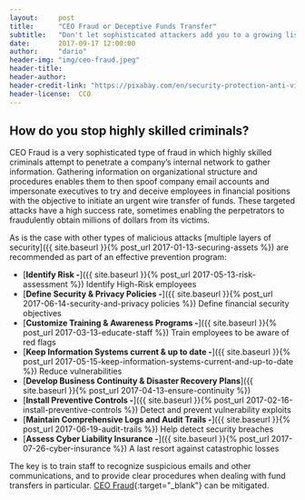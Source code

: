 ```yaml
---
layout:     post
title:      "CEO Fraud or Deceptive Funds Transfer"
subtitle:   "Don't let sophisticated attackers add you to a growing list of victims."
date:       2017-09-17 12:00:00
author:     "dario"
header-img: "img/ceo-fraud.jpeg"
header-title:
header-author:
header-credit-link: "https://pixabay.com/en/security-protection-anti-virus-265130/"
header-license:  CC0
---
```


## How do you stop highly skilled criminals?
CEO Fraud is a very sophisticated type of fraud in which highly skilled criminals attempt to penetrate a company’s internal network to gather information. Gathering information on organizational structure and procedures enables them to then spoof company email accounts and impersonate executives to try and deceive employees in financial positions with the objective to initiate an urgent wire transfer of funds. These targeted attacks have a high success rate, sometimes enabling the perpetrators to fraudulently obtain millions of dollars from its victims.

As is the case with other types of malicious attacks [multiple layers of security]({{ site.baseurl }}{% post_url 2017-01-13-securing-assets %}) are recommended as part of an effective prevention program:

* [**Identify Risk -**]({{ site.baseurl }}{% post_url 2017-05-13-risk-assessment %})
	Identify High-Risk employees
* [**Define Security & Privacy Policies -**]({{ site.baseurl }}{% post_url 2017-06-14-security-and-privacy policies %}) Define financial security objectives
* [**Customize Training & Awareness Programs -**]({{ site.baseurl }}{% post_url 2017-03-13-educate-staff %})
Train employees to be aware of red flags
* [**Keep Information Systems current & up to date -**]({{ site.baseurl }}{% post_url 2017-05-15-keep-information-systems-current-and-up-to-date %}) Reduce vulnerabilities
* [**Develop Business Continuity & Disaster Recovery Plans**]({{ site.baseurl }}{% post_url 2017-04-13-ensure-continuity %})
* [**Install Preventive Controls -**]({{ site.baseurl }}{% post_url 2017-02-16-install-preventive-controls %}) Detect and prevent vulnerability exploits
* [**Maintain Comprehensive Logs and Audit Trails -**]({{ site.baseurl }}{% post_url 2017-06-19-audit-trails %}) Help detect security breaches
* [**Assess Cyber Liability Insurance -**]({{ site.baseurl }}{% post_url 2017-07-26-cyber-insurance %}) A last resort against catastrophic losses

The key is to train staff to recognize suspicious emails and other communications, and to provide clear procedures when dealing with fund transfers in particular. [CEO Fraud](https://www.canada.ca/en/competition-bureau/news/2017/06/show_them_who_s_thebossshutdownthefakeceoscam.html){:target="_blank"} can be mitigated.
